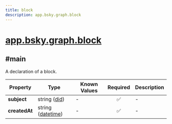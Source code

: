```yaml
---
title: block
description: app.bsky.graph.block
---
```


# [app.bsky.graph.block](https://github.com/myConsciousness/atproto.dart/blob/main/lexicons/app/bsky/graph/block.json)

## #main

A declaration of a block.

| Property | Type | Known Values | Required | Description |
| --- | --- | --- | :---: | --- |
| **subject** | string ([did](https://atproto.com/specs/did)) | - | ✅ | - |
| **createdAt** | string ([datetime](https://atproto.com/specs/lexicon#datetime)) | - | ✅ | - |
